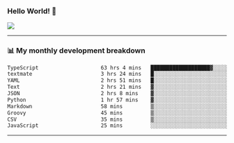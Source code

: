 ### Hello World! 👋

<a>
  <img align="center" src="https://github-readme-stats.vercel.app/api?username=megatunger&count_private=true&include_all_commits=true&bg_color=30,56CCF2,2F80ED&title_color=fff&text_color=fff" />
</a>

------
### 📊 My monthly development breakdown

<!--START_SECTION:waka-->

```txt
TypeScript                    63 hrs 4 mins   ███████████████████▓░░░░░   78.16 %
textmate                      3 hrs 24 mins   █░░░░░░░░░░░░░░░░░░░░░░░░   04.23 %
YAML                          2 hrs 51 mins   █░░░░░░░░░░░░░░░░░░░░░░░░   03.54 %
Text                          2 hrs 21 mins   ▓░░░░░░░░░░░░░░░░░░░░░░░░   02.93 %
JSON                          2 hrs 8 mins    ▓░░░░░░░░░░░░░░░░░░░░░░░░   02.66 %
Python                        1 hr 57 mins    ▓░░░░░░░░░░░░░░░░░░░░░░░░   02.43 %
Markdown                      58 mins         ▒░░░░░░░░░░░░░░░░░░░░░░░░   01.20 %
Groovy                        45 mins         ▒░░░░░░░░░░░░░░░░░░░░░░░░   00.95 %
CSV                           35 mins         ▒░░░░░░░░░░░░░░░░░░░░░░░░   00.74 %
JavaScript                    25 mins         ░░░░░░░░░░░░░░░░░░░░░░░░░   00.53 %
```

<!--END_SECTION:waka-->

------
